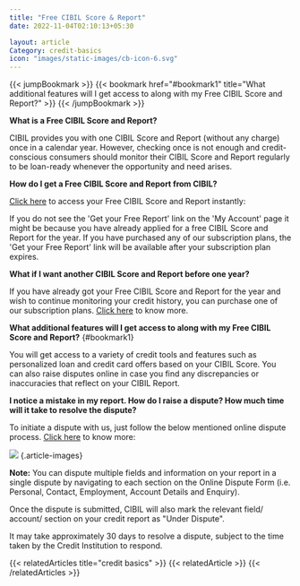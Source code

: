 ```yaml
---
title: "Free CIBIL Score & Report"
date: 2022-11-04T02:10:13+05:30

layout: article
Category: credit-basics
icon: "images/static-images/cb-icon-6.svg"
---
```


{{< jumpBookmark >}}
  {{< bookmark href="#bookmark1" title="What additional features will I get access to along with my Free CIBIL Score and Report?" >}}
{{< /jumpBookmark >}}

**What is a Free CIBIL Score and Report?**

CIBIL provides you with one CIBIL Score and Report (without any charge) once in a calendar year. However, checking once is not enough and credit-conscious consumers should monitor their CIBIL Score and Report regularly to be loan-ready whenever the opportunity and need arises.

**How do I get a Free CIBIL Score and Report from CIBIL?**

[Click here](https://myscore.cibil.com/CreditView/enrollShort.page?enterprise=CIBIL&offer=FACRA) to access your Free CIBIL Score and Report instantly:

If you do not see the 'Get your Free Report' link on the 'My Account' page it might be because you have already applied for a free CIBIL Score and Report for the year. If you have purchased any of our subscription plans, the 'Get your Free Report' link will be available after your subscription plan expires.

**What if I want another CIBIL Score and Report before one year?**

If you have already got your Free CIBIL Score and Report for the year and wish to continue monitoring your credit history, you can purchase one of our subscription plans. [Click here](/cibil-dashboard/overview_free/cibil-report/) to know more.

**What additional features will I get access to along with my Free CIBIL Score and Report?**
{#bookmark1}

You will get access to a variety of credit tools and features such as personalized loan and credit card offers based on your CIBIL Score. You can also raise disputes online in case you find any discrepancies or inaccuracies that reflect on your CIBIL Report.

**I notice a mistake in my report. How do I raise a dispute? How much time will it take to resolve the dispute?**

To initiate a dispute with us, just follow the below mentioned online dispute process. [Click here](/cibil-dashboard/overview_free/cibil-report/) to know more:

![](../../../../images/article-images/image9.png)
{.article-images}

**Note:** You can dispute multiple fields and information on your report in a single dispute by navigating to each section on the Online Dispute Form (i.e. Personal, Contact, Employment, Account Details and Enquiry).

Once the dispute is submitted, CIBIL will also mark the relevant field/ account/ section on your credit report as "Under Dispute".

It may take approximately 30 days to resolve a dispute, subject to the time taken by the Credit Institution to respond.


{{< relatedArticles title="credit basics" >}}
  {{< relatedArticle >}}
{{< /relatedArticles >}}